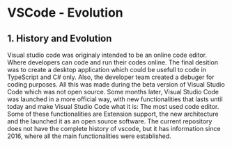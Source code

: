 # VSCode - Evolution

## 1. History and Evolution
Visual studio code was originaly intended to be an online code editor. Where developers can code and run their codes online. The final desition was to create a desktop application which could be usefull to code in TypeScript and C# only. Also, the developer team created a debuger for coding purposes. All this was made during the beta version of Visual Studio Code which was not open source. Some months later, Visual Studio Code was launched in a more official way, with new functionalities that lasts until today and make Visual Studio Code what it is: The most used code editor. Some of these functionalities are Extension support, the new architecture and the launched it as an open source software.
The current repository does not have the complete history of vscode, but it has information since 2016, where all the main functionalities were established.
